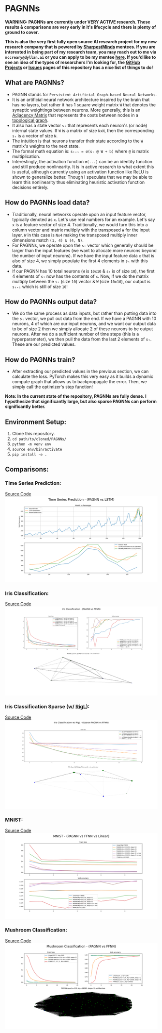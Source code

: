 # PAGNNs

**WARNING: PAGNNs are currently under VERY ACTIVE research. These results & comparisons are very early in it's lifecycle and there is plenty of ground to cover.**

**This is also the very first fully open source AI research project for my new research company that is powered by [SharpestMinds](https://www.sharpestminds.com/?r=dyllan-mccreary) mentees. If you are interested in being part of my research team, you may reach out to me via `mccreary@dyllan.ai` or you can apply to be my mentee [here](https://app.sharpestminds.com/u/yGyFBQvfv44iG2JC5?r=dyllan-mccreary). If you'd like to see an idea of the types of researchers I'm looking for, the [GitHub Projects](https://github.com/McCrearyD/PAGNNs/projects) or [Issues](https://github.com/McCrearyD/PAGNNs/issues) pages of this repository has a nice list of things to do!**

## What are PAGNNs?
- PAGNN stands for `Persistent Artificial Graph-based Neural Networks`. 
- It is an artificial neural network architecture inspired by the brain that has no layers, but rather it has 1 square weight matrix `W` that denotes the synaptic weightings between neurons. More generally, this is an [Adjacency Matrix](https://en.wikipedia.org/wiki/Adjacency_matrix) that represents the costs between nodes in a [topological graph](https://en.wikipedia.org/wiki/Topological_graph). 
- It also has a state vector `sₜ` that represents each neuron's (or node) internal state values. If `W` is a matrix of size `NxN`, then the corresponding `sₜ` is a vector of size `N`. 
- The intuition is that neurons transfer their state according to the `W` matrix's weights to the next state. 
- The formal math equation is: `sₜ₊₁ = σ(sₜ @ W + b)` where `@` is matrix multiplication.
- Interestingly, the activation function `σ(...)` can be an identity function and still produce nonlinearity. It is in active research to what extent this is useful, although currently using an activation function like ReLU is shown to generalize better. Though I speculate that we may be able to learn this nonlinearity thus eliminating heuristic activation function decisions entirely.

## How do PAGNNs load data?
- Traditionally, neural networks operate upon an input feature vector, typically denoted as `x`. Let's use real numbers for an example. Let's say `x` is a feature vector of size 4. Traditionally, we would turn this into a column vector and matrix multiply with the transposed `W` for the input layer. `W` in this case is `Nx4` making the transposed multiply inner dimensions match `(1, 4) & (4, N)`.
- For PAGNNs, we operate upon the `sₜ` vector which generally should be larger than the input features (we want to allocate more neurons beyond the number of input neurons). If we have the input feature data `x` that is also of size 4, we simply populate the first 4 elements in `sₜ` with this data. 
- If our PAGNN has 10 total neurons (`W` is `10x10` & `sₜ` is of size `10`), the first 4 elements of `sₜ` now has the contents of `x`. Now, if we do the matrix multiply between the `sₜ` (size `10`) vector & `W` (size `10x10`), our output is `sₜ₊₁` which is still of size `10`!

## How do PAGNNs output data?
- We do the same process as data inputs, but rather than putting data into the `sₜ` vector, we pull out data from the end. If we have a PAGNN with 10 neurons, 4 of which are our input neurons, and we want our output data to be of size 2 then we simply allocate 2 of these neurons to be output neurons. After we do a sufficient number of time steps (this is a hyperparameter), we then pull the data from the last 2 elements of `sₜ`. These are our predicted values.

## How do PAGNNs train?
- After extracting our predicted values in the previous section, we can calculate the loss. PyTorch makes this very easy as it builds a dynamic compute graph that allows us to backpropagate the error. Then, we simply call the optimizer's step function!

**Note: In the current state of the repository, PAGNNs are fully dense. I hypothesize that significantly large, but also sparse PAGNNs can perform significantly better.**

## Environment Setup:

1. Clone this repository.
2. `cd path/to/cloned/PAGNNs/`
3. `python -m venv env`
4. `source env/bin/activate`
5. `pip install -e .`

## Comparisons:

### Time Series Prediction:
[Source Code](examples/time_series.py)
![](examples/figures/time_series.png)

### Iris Classification:
[Source Code](examples/iris_classification.py)
![](examples/figures/iris_classification.png)

### Iris Classification Sparse (w/ [RigL](https://github.com/McCrearyD/rigl-torch)):
[Source Code](examples/sparse_iris_classification.py)
![](examples/figures/sparse_iris_classification.png)

### MNIST:
[Source Code](examples/mnist.py)
![](examples/figures/mnist.png)

### Mushroom Classification:
[Source Code](examples/mushroom_classification.py)
![](examples/figures/mushroom_classification.png)
